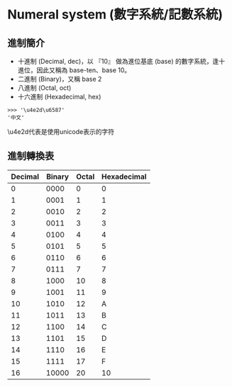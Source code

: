 # Numeral system (數字系統/記數系統)

## 進制簡介
- 十進制 (Decimal, dec)，以 『10』 做為進位基底 (base) 的數字系統，逢十進位，因此又稱為 base-ten、base 10。
- 二進制 (Binary)，又稱 base 2
- 八進制 (Octal, oct) 
- 十六進制 (Hexadecimal, hex)

```
>>> '\u4e2d\u6587'
'中文'
```
\u4e2d代表是使用unicode表示的字符

## 進制轉換表

|Decimal|Binary|Octal|Hexadecimal|
| --- | --- | --- | --- |
| 0  | 0000  | 0  | 0  |
| 1  | 0001  | 1  | 1  |
| 2  | 0010  | 2  | 2  |
| 3  | 0011  | 3  | 3  |
| 4  | 0100  | 4  | 4  |
| 5  | 0101  | 5  | 5  |
| 6  | 0110  | 6  | 6  |
| 7  | 0111  | 7  | 7  |
| 8  | 1000  | 10 | 8  |
| 9  | 1001  | 11 | 9  |
| 10 | 1010  | 12 | A  |
| 11 | 1011  | 13 | B  |
| 12 | 1100  | 14 | C  |
| 13 | 1101  | 15 | D  |
| 14 | 1110  | 16 | E  |
| 15 | 1111  | 17 | F  |
| 16 | 10000 | 20 | 10 |

